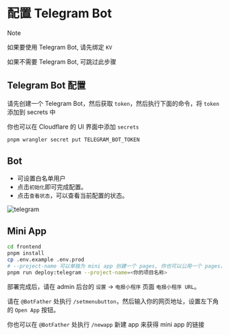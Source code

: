 # 配置 Telegram Bot

> [!NOTE]
> 如果要使用 Telegram Bot, 请先绑定 `KV`
>
> 如果不需要 Telegram Bot, 可跳过此步骤

## Telegram Bot 配置

请先创建一个 Telegram Bot，然后获取 `token`，然后执行下面的命令，将 `token` 添加到 secrets 中

你也可以在 Cloudflare 的 UI 界面中添加 `secrets`

```bash
pnpm wrangler secret put TELEGRAM_BOT_TOKEN
```

## Bot

- 可设置白名单用户
- 点击`初始化`即可完成配置。
- 点击`查看状态`，可以查看当前配置的状态。

![telegram](/feature/telegram.png)

## Mini App

```bash
cd frontend
pnpm install
cp .env.example .env.prod
# --project-name 可以单独为 mini app 创建一个 pages, 你也可以公用一个 pages，但是可能遇到 js 加载不了的问题
pnpm run deploy:telegram --project-name=<你的项目名称>
```

部署完成后，请在 admin 后台的 `设置` -> `电报小程序` 页面 `电报小程序 URL`。

请在 `@BotFather` 处执行 `/setmenubutton`，然后输入你的网页地址，设置左下角的 `Open App` 按钮。

你也可以在 `@BotFather` 处执行 `/newapp` 新建 app 来获得 mini app 的链接
